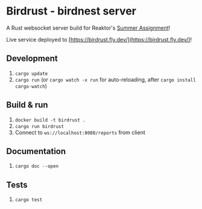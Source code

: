 # Birdrust - birdnest server

A Rust websocket server build for Reaktor's [Summer Assignment](https://assignments.reaktor.com/birdnest)!

Live service deployed to [https://birdrust.fly.dev/](https://birdrust.fly.dev/)!

## Development

1. `cargo update`
2. `cargo run` (or `cargo watch -x run` for auto-reloading, after `cargo install cargo-watch`)

## Build & run

1. `docker build -t birdrust .`
2. `cargo run birdrust`
3. Connect to `ws://localhost:8080/reports` from client

## Documentation

1. `cargo doc --open`

## Tests

1. `cargo test`
